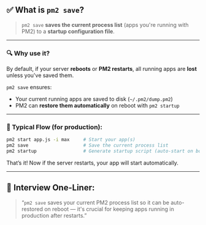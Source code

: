## ✅ What is `pm2 save`?

> `pm2 save` **saves the current process list** (apps you're running with PM2) to a **startup configuration file**.

---

### 🔍 Why use it?

By default, if your server **reboots** or **PM2 restarts**, all running apps are **lost** unless you've saved them.

`pm2 save` ensures:

* Your current running apps are saved to disk (`~/.pm2/dump.pm2`)
* PM2 can **restore them automatically** on reboot with `pm2 startup`

---

### 🔧 Typical Flow (for production):

```bash
pm2 start app.js -i max     # Start your app(s)
pm2 save                    # Save the current process list
pm2 startup                 # Generate startup script (auto-start on boot)
```

That’s it! Now if the server restarts, your app will start automatically.

---

## 🧠 Interview One-Liner:

> “`pm2 save` saves your current PM2 process list so it can be auto-restored on reboot — it's crucial for keeping apps running in production after restarts.”